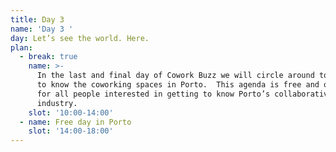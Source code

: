 ```yaml
---
title: Day 3
name: 'Day 3 '
day: Let’s see the world. Here.
plan:
  - break: true
    name: >-
      In the last and final day of Cowork Buzz we will circle around town to get
      to know the coworking spaces in Porto.  This agenda is free and optional
      for all people interested in getting to know Porto’s collaborative space
      industry.
    slot: '10:00-14:00'
  - name: Free day in Porto
    slot: '14:00-18:00'
---
```

>
